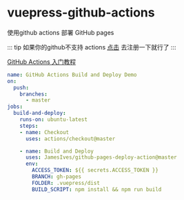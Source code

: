 # vuepress-github-actions



使用github actions 部署 GitHub pages


::: tip
如果你的github不支持 actions [点击](https://github.com/features/actions) 去注册一下就行了
:::


[GitHub Actions 入门教程](http://www.ruanyifeng.com/blog/2019/09/getting-started-with-github-actions.html)

```yml
name: GitHub Actions Build and Deploy Demo
on:
  push:
    branches:
      - master
jobs:
  build-and-deploy:
    runs-on: ubuntu-latest
    steps:
    - name: Checkout
      uses: actions/checkout@master

    - name: Build and Deploy
      uses: JamesIves/github-pages-deploy-action@master
      env:
        ACCESS_TOKEN: ${{ secrets.ACCESS_TOKEN }}
        BRANCH: gh-pages
        FOLDER: .vuepress/dist
        BUILD_SCRIPT: npm install && npm run build
```
